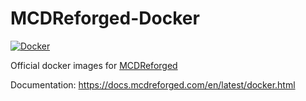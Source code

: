# MCDReforged-Docker

[![Docker](https://img.shields.io/docker/v/mcdreforged/mcdreforged/latest)](https://hub.docker.com/r/mcdreforged/mcdreforged)

Official docker images for [MCDReforged](https://github.com/MCDReforged/MCDReforged)

Documentation: https://docs.mcdreforged.com/en/latest/docker.html
